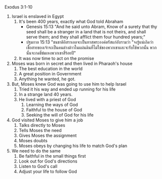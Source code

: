 Exodus 3:1-10

1. Israel is enslaved in Egypt
    1. It's been 400 years, exactly what God told Abraham
        - Genesis 15:13 "And he said unto Abram, Know of a surety that thy seed shall be a stranger in a land that is not theirs, and shall serve them; and they shall afflict them four hundred years;"
        - ปฐมกาล 15:13 "ชนชาติอิสราเอลจะเป็นทาสพระองค์ตรัสแก่อับรามว่า "จงรู้แน่เถิดว่าเชื้อสายของเจ้าจะเป็นคนต่างด้าวในแผ่นดินที่ไม่ใช่ของพวกเขาและจะรับใช้พวกนั้น พวกนั้นจะกดขี่ข่มเหงพวกเขาสี่ร้อยปี"
    2. It was now time to act on the promise
2. Moses was born in secret and then lived in Pharaoh's house
    1. The best education in the world
    2. A great position in Government
    3. Anything he wanted, he got.
3. But, Moses knew God was going to use him to help Israel
    1. Tried it his way and ended up running for his life
    2. In a strange land 40 years.
    3. He lived with a priest of God
        1. Learning the ways of God
        2. Faithful to the house of God
        3. Seeking the will of God for his life
4. God visited Moses to give him a job
    1. Talks directly to Moses
    2. Tells Moses the need
    3. Gives Moses the assignment
    4. Moses doubts
    5. Moses obeys by changing his life to match God's plan
5. We need to do the same
    1. Be faithful in the small things first
    2. Look out for God's directions
    3. Listen to God's call
    4. Adjust your life to follow God